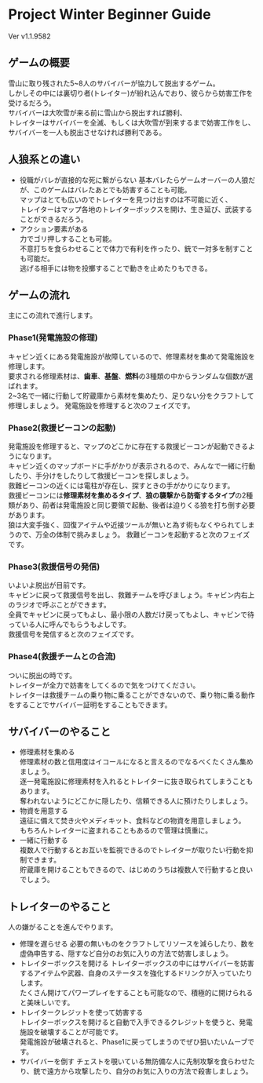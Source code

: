 # Project Winter Beginner Guide
Ver v1.1.9582

## ゲームの概要
雪山に取り残された5~8人のサバイバーが協力して脱出するゲーム。  
しかしその中には裏切り者(トレイター)が紛れ込んでおり、彼らから妨害工作を受けるだろう。  
サバイバーは大吹雪が来る前に雪山から脱出すれば勝利、  
トレイターはサバイバーを全滅、もしくは大吹雪が到来するまで妨害工作をし、サバイバーを一人も脱出させなければ勝利である。

## 人狼系との違い
- 役職がバレが直接的な死に繋がらない
基本バレたらゲームオーバーの人狼だが、このゲームはバレたあとでも妨害することも可能。  
マップはとても広いのでトレイターを見つけ出すのは不可能に近く、  
トレイターはマップ各地のトレイターボックスを開け、生き延び、武装することができるだろう。
- アクション要素がある  
力でゴリ押しすることも可能。  
不意打ちを食らわせることで体力で有利を作ったり、銃で一対多を制すことも可能だ。  
逃げる相手には物を投擲することで動きを止めたりもできる。  

## ゲームの流れ
主にこの流れで進行します。
### Phase1(発電施設の修理)
キャビン近くにある発電施設が故障しているので、修理素材を集めて発電施設を修理します。  
要求される修理素材は、**歯車**、**基盤**、**燃料**の3種類の中からランダムな個数が選ばれます。  
2~3名で一緒に行動して貯蔵庫から素材を集めたり、足りない分をクラフトして修理しましょう。
発電施設を修理すると次のフェイズです。
### Phase2(救援ビーコンの起動)
発電施設を修理すると、マップのどこかに存在する救援ビーコンが起動できるようになります。  
キャビン近くのマップボードに手がかりが表示されるので、みんなで一緒に行動したり、手分けをしたりして救援ビーコンを探しましょう。  
救難ビーコンの近くには電柱が存在し、探すときの手がかりになります。  
救援ビーコンには**修理素材を集めるタイプ**、**狼の襲撃から防衛するタイプ**の2種類があり、前者は発電施設と同じ要領で起動、後者は迫りくる狼を打ち倒す必要があります。  
狼は大変手強く、回復アイテムや近接ツールが無いと為す術もなくやられてしまうので、万全の体制で挑みましょう。
救難ビーコンを起動すると次のフェイズです。
### Phase3(救援信号の発信) 
いよいよ脱出が目前です。  
キャビンに戻って救援信号を出し、救難チームを呼びましょう。キャビン内右上のラジオで呼ぶことができます。  
全員でキャビンに戻ってもよし、最小限の人数だけ戻ってもよし、キャビンで待っている人に呼んでもらうもよしです。  
救援信号を発信すると次のフェイズです。
### Phase4(救援チームとの合流) 
ついに脱出の時です。  
トレイターが全力で妨害をしてくるので気をつけてください。  
トレイターは救援チームの乗り物に乗ることができないので、乗り物に乗る動作をすることでサバイバー証明をすることもできます。

## サバイバーのやること
- 修理素材を集める  
修理素材の数と信用度はイコールになると言えるのでなるべくたくさん集めましょう。  
逐一発電施設に修理素材を入れるとトレイターに抜き取られてしまうこともあります。  
奪われないようにどこかに隠したり、信頼できる人に預けたりしましょう。
- 物資を用意する  
遠征に備えて焚き火やメディキット、食料などの物資を用意しましょう。  
もちろんトレイターに盗まれることもあるので管理は慎重に。
- 一緒に行動する  
複数人で行動するとお互いを監視できるのでトレイターが取りたい行動を抑制できます。  
貯蔵庫を開けることもできるので、はじめのうちは複数人で行動すると良いでしょう。

## トレイターのやること  
人の嫌がることを進んでやります。
- 修理を遅らせる
必要の無いものをクラフトしてリソースを減らしたり、数を虚偽申告する、隠すなど自分のお気に入りの方法で妨害しましょう。
- トレイターボックスを開ける
トレイターボックスの中にはサバイバーを妨害するアイテムや武器、自身のステータスを強化するドリンクが入っていたりします。  
たくさん開けてパワープレイをすることも可能なので、積極的に開けられると美味しいです。  
- トレイタークレジットを使って妨害する  
トレイターボックスを開けると自動で入手できるクレジットを使うと、発電施設を破壊することが可能です。  
発電施設が破壊されると、Phase1に戻ってしまうのでぜひ狙いたいムーブです。
- サバイバーを倒す
チェストを覗いている無防備な人に先制攻撃を食らわせたり、銃で遠方から攻撃したり、自分のお気に入りの方法で殺害しましょう。  
